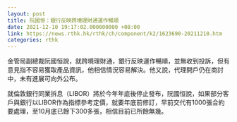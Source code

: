```yaml
---
layout: post
title: 阮國恒：銀行反映跨境理財通運作暢順
date: 2021-12-10 19:17:02.000000000 +08:00
link: https://news.rthk.hk/rthk/ch/component/k2/1623690-20211210.htm
categories: rthk
---
```


金管局副總裁阮國恒說，就跨境理財通，銀行反映運作暢順，並無收到投訴，但有意見指不容易獲取產品資訊，他相信情況容易解決。他又說，代理開戶仍在商討中，未有進展可向外公布。

就倫敦銀行同業拆息（LIBOR）將於今年年底後停止發布，阮國恒說，如果部分客戶與銀行以LIBOR作為指標參考定價，就要年底前修訂，早前交代有1000張合約要處理，至10月底已餘下300多張，相信目前已所餘無幾。
